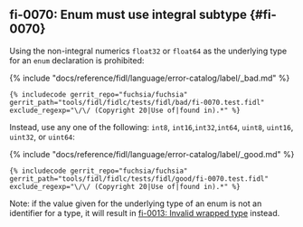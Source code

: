 ## fi-0070: Enum must use integral subtype {#fi-0070}

Using the non-integral numerics `float32` or `float64` as the underlying type
for an `enum` declaration is prohibited:

{% include "docs/reference/fidl/language/error-catalog/label/_bad.md" %}

```fidl
{% includecode gerrit_repo="fuchsia/fuchsia" gerrit_path="tools/fidl/fidlc/tests/fidl/bad/fi-0070.test.fidl" exclude_regexp="\/\/ (Copyright 20|Use of|found in).*" %}
```

Instead, use any one of the following: `int8`, `int16`,`int32`,`int64`, `uint8`,
`uint16`, `uint32`, or `uint64`:

{% include "docs/reference/fidl/language/error-catalog/label/_good.md" %}

```fidl
{% includecode gerrit_repo="fuchsia/fuchsia" gerrit_path="tools/fidl/fidlc/tests/fidl/good/fi-0070.test.fidl" exclude_regexp="\/\/ (Copyright 20|Use of|found in).*" %}
```

Note: if the value given for the underlying type of an enum is not an identifier
for a type, it will result in [fi-0013: Invalid wrapped type](#fi-0013) instead.
